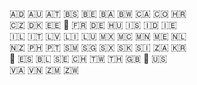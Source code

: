 🇦🇩 🇦🇺 🇦🇹 🇧🇸 🇧🇪 🇧🇦 🇧🇼 🇨🇦 🇨🇴 🇭🇷  
🇨🇿 🇩🇰 🇪🇪 🏴󠁧󠁢󠁥󠁮󠁧󠁿 🇫🇷 🇩🇪 🇭🇺 🇮🇸 🇮🇩 🇮🇪  
🇮🇱 🇮🇹 🇱🇻 🇱🇮 🇱🇺 🇲🇽 🇲🇨 🇲🇳 🇲🇪 🇳🇱  
🇳🇿 🇵🇭 🇵🇹 🇸🇲 🇸🇬 🇸🇽 🇸🇰 🇸🇮 🇿🇦 🇰🇷  
🏴󠁧󠁢󠁳󠁣󠁴󠁿 🇪🇸 🇧🇱 🇸🇪 🇨🇭 🇹🇼 🇹🇭 🇬🇧 🏴󠁧󠁢󠁷󠁬󠁳󠁿 🇺🇸  
🇻🇦 🇻🇳 🇿🇲 🇿🇼 
